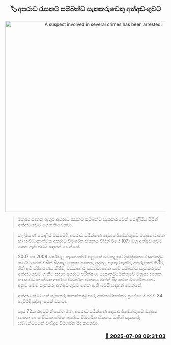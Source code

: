 <p align='center'><b><h2 align='center' title='A suspect involved in several crimes has been arrested.'>🏷අපරාධ රැසකට සම්බන්ධ සැකකරුවෙකු අත්අඩංගුවට</h2></b></p>
<p align='center'><img src='https://helakuru.sgp1.cdn.digitaloceanspaces.com/esana/images/lib/arrested2[1].jpg' width='600' alt='A suspect involved in several crimes has been arrested.'></p>

> මනුෂ්‍ය ඝාතන ඇතුළු අපරාධ රැසකට සම්බන්ධ සැකකරුවෙක් පොලීසිය විසින් අත්අඩංගුවට ගෙන තිබෙනවා.

> කල්මුණේ පොලිස් වසමේදී, අපරාධ පරීක්ෂණ දෙපාර්තමේන්තුවේ මනුෂ්‍ය ඝාතන හා සංවිධානාත්මක අපරාධ විමර්ශන ඒකකය විසින් ඊයේ (07) ඔහු අත්අඩංගුවට ගෙන ඇති බවයි සඳහන් වෙන්නේ.

> 2007 හා 2008 වර්ෂවල නැගෙනහිර පළාතේ මඩකලපුව දිස්ත්‍රික්කයේ සන්නද්ධ කණ්ඩායමක් විසින් සිදුකළ මනුෂ්‍ය ඝාතන, පුද්ගල පැහැරගැනීම්, අතුරුදහන් කිරීම්, ගිනි අවි පරිහරණය කිරීම්, වධකාගාර පවත්වාගෙන යාම් සම්බන්ධ සැකකරුවන් අත්අඩංගුවට ගැනීම සඳහා අපරාධ පරීක්ෂණ දෙපාර්තමේන්තුවේ මනුෂ්‍ය ඝාතන හා සංවිධානාත්මක අපරාධ විමර්ශන ඒකකය මඟින් සිදු කරන විමර්ශනයකට අනුව මෙම සැකකරු අත්අඩංගුවට ගෙන ඇති බවයි සඳහන් වෙන්නේ.

> අත්අඩංගුවට ගත් සැකකරු කනක්කාඩු පාර, අක්කරේපත්තුව ප්‍රදේශයේ පදිංචි 34 හැවිරිදි පුද්ගලයෙක් වනවා.

> පැය 72ක රැඳවුම් නියෝග මත, අපරාධ පරීක්ෂණ දෙපාර්තමේන්තුවේ මනුෂ්‍ය ඝාතන හා සංවිධානාත්මක අපරාධ විමර්ශන ඒකකය මඟින් සැකකරු සම්බන්ධයෙන් වැඩිදුර විමර්ශන සිදු කරනවා.



<h3 align='right'><a href='https://www.helakuru.lk/esana/p/111670/'>📅 2025-07-08 09:31:03</a></h3>
